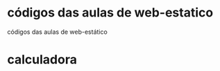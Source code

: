 # códigos das aulas de web-estatico
 códigos das aulas de web-estático
 <html>
  <body>
   <h1> calculadora<h1>
  </body>
 </html>
